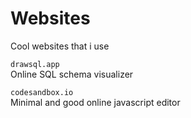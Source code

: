 # Websites
Cool websites that i use

```drawsql.app ``` \
Online SQL schema visualizer
 
```codesandbox.io ``` \
 Minimal and good online javascript editor

